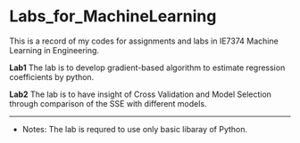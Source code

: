 # Labs_for_MachineLearning
This is a record of my codes for assignments and labs in IE7374 Machine Learning in Engineering.

**Lab1**
The lab is to develop gradient-based algorithm to estimate regression coefficients by python.

**Lab2**
The lab is to have insight of Cross Validation and Model Selection through comparison of the SSE with different models.

** **
- Notes: The lab is requred to use only basic libaray of Python.
